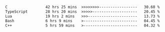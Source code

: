 <!--START_SECTION:waka-->

```txt
C                 42 hrs 25 mins  >>>>>>>>-----------------   30.60 %
TypeScript        28 hrs 20 mins  >>>>>--------------------   20.45 %
Lua               19 hrs 2 mins   >>>----------------------   13.73 %
Bash              6 hrs 9 mins    >------------------------   04.45 %
C++               5 hrs 59 mins   >------------------------   04.32 %
```

<!--END_SECTION:waka-->
